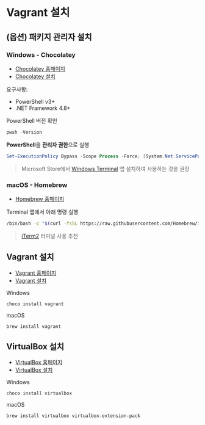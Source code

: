 # Vagrant 설치

## (옵션) 패키지 관리자 설치

### Windows - Chocolatey

- [Chocolatey 홈페이지](https://chocolatey.org)
- [Chocolatey 설치](https://chocolatey.org/install)

요구사항:

- PowerShell v3+
- .NET Framework 4.8+

PowerShell 버전 확인

```powershell
pwsh -Version
```

**PowerShell**을 **관리자 권한**으로 실행

```powershell
Set-ExecutionPolicy Bypass -Scope Process -Force; [System.Net.ServicePointManager]::SecurityProtocol = [System.Net.ServicePointManager]::SecurityProtocol -bor 3072; iex ((New-Object System.Net.WebClient).DownloadString('https://community.chocolatey.org/install.ps1'))
```

> Microsoft Store에서 [Windows Terminal](https://apps.microsoft.com/detail/windows-terminal/9N0DX20HK701) 앱 설치하여 사용하는 것을 권장

### macOS - Homebrew

- [Homebrew 홈페이지](https://brew.sh/)

Terminal 앱에서 아래 명령 실행

```bash
/bin/bash -c "$(curl -fsSL https://raw.githubusercontent.com/Homebrew/install/HEAD/install.sh)"
```

> [iTerm2](https://iterm2.com/) 터미널 사용 추천

## Vagrant 설치

- [Vagrant 홈페이지](https://www.vagrantup.com/)
- [Vagrant 설치](https://developer.hashicorp.com/vagrant/install)

Windows

```
choco install vagrant
```

macOS

```
brew install vagrant
```

## VirtualBox 설치

- [VirtualBox 홈페이지](https://www.virtualbox.org)
- [VirtualBox 설치](https://www.virtualbox.org/wiki/Downloads)

Windows

```
choco install virtualbox
```

macOS

```
brew install virtualbox virtualbox-extension-pack
```
